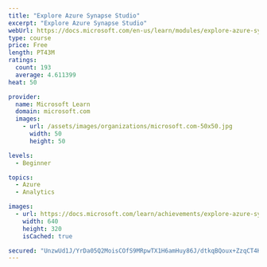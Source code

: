 ```yaml
---
title: "Explore Azure Synapse Studio"
excerpt: "Explore Azure Synapse Studio"
webUrl: https://docs.microsoft.com/en-us/learn/modules/explore-azure-synapse-studio/
type: course
price: Free
length: PT43M
ratings:
  count: 193
  average: 4.611399
heat: 50

provider:
  name: Microsoft Learn
  domain: microsoft.com
  images:
    - url: /assets/images/organizations/microsoft.com-50x50.jpg
      width: 50
      height: 50

levels:
  - Beginner

topics:
  - Azure
  - Analytics

images:
  - url: https://docs.microsoft.com/learn/achievements/explore-azure-synapse-studio-social.png
    width: 640
    height: 320
    isCached: true

secured: "UnzwUd1J/YrDa05Q2MoisCOfS9MRpwTX1H6amHuy86J/dtkqBQoux+ZzqCT4KymRiDgDFVhJ57MmWmsJSuc3qoi1aIPGucfcbtaHsJzaXmQaZu7ki0yPlNS/EMf9kLof6JkAhI2bRNPCSmrBIZ7FuUA9yFVTdpT/dVSN+kHhrqAEkAniBlz2Z+GDv6K3wdAlNre4UkebNKPG57tMIDgX+b4v6lVZ1PKB0KbddDaWx/r9rMzesN9QWufmjvGWRuH6+HI5zplimw3UuqGp3KfZ4HO5CF6g2bT9l7B5T84xL2xOJGFWMRJvF0yqLzREW0nLz7ilhW7eTYCc1ufizOLQRRu8a46tBzl/WzRBeu/Z9yJfQRWt/4R6xSAW1xrId18KEg+4wndFS2N92YhROTiX63YIEAbjStl2SjeBZxFSk4A=;tzefQAWnh0wSGCSo93kX0g=="
---
```



